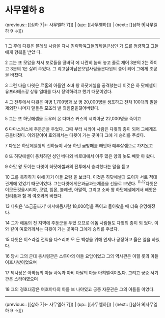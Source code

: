 # 사무엘하 8

(previous:: [[삼하 7|← 사무엘하 7]]) | (up:: [[사무엘하]]) | (next:: [[삼하 9|사무엘하 9 →]])

***




1 
그 후에 다윗은 블레셋 사람을 다시 침략하여그들의제일큰성인 가 드를 점령하고 그들에게 항복을 받았 다. 



2 
그는 또 모압을 쳐서 포로들을 땅바닥 에 나란히 눕혀 놓고 줄로 재어 3분의 2는 죽이고 3분의 1은 살려 주었다. 그 리고살아남은모압사람들은다윗의 종이 되어 그에게 조공을 바쳤다. 



3 
그런 다음 다윗은 르홉의 아들인 소바 왕 하닷에셀을 공격했는데 이것은 하 닷에셀이 유프라테스강 상류 일대를 다시 장악하려고 했기 때문이었다. 



4 
그 전투에서 다윗은 마병 1,700명과 보 병 20,000명을 생포하고 전차 100대의 말을 제외한 나머지 말들은 모조리 발 의힘줄을끊어버렸다. 



5 
그는 또 하닷에셀을 도우러 온 다마스 커스의 시리아군 22,000명을 죽이고 



6 
다마스커스에 주둔군을 두었다. 그때 부터 시리아 사람은 다윗의 종이 되어 그에게조공을바쳤다. 이와같이여 호와께서는 다윗이 가는 곳마다 그에 게 승리를 주셨다. 



7 
다윗은 하닷에셀왕의 신하들이 사용 하던 금방패를 빼앗아 예루살렘으로 가져왔고 



8 
또 하닷에셀이 통치하던 성인 베다와 베로대에서 아주 많은 양의 놋도 빼앗 아 왔다. 



9 
하맛 왕 도이는 다윗이 하닷에셀과의 전투에서 승리했다는 말을 듣고 



10 
그를 축하하기 위해 자기 아들 요람 을 보냈다. 이것은 하닷에셀과 도이가 서로 적대 관계에 있었기 때문이었다. 그는다윗에게은과금과놋제품을 선물로 보냈다. <sup class="versenum">11-12</sup>다윗은이모든것을시리아, 모압, 암몬, 블레셋, 아말렉, 그리고 소바 왕 하닷에셀에게서 빼앗은 전리품과 함 께 여호와께 바쳤다. 



13 
다윗은 '소금골짜기' 에서에돔사람 18,000명을 죽이고 돌아왔을 때 더욱 유명해졌다. 



14 
그가 에돔의 전 지역에 주둔군을 두었 으므로 에돔 사람들도 다윗의 종이 되 었다. 이와 같이 여호와께서는 다윗이 가는 곳마다 그에게 승리를 주셨다. 



15 
다윗은 이스라엘 전역을 다스리며 모 든 백성을 위해 언제나 공정하고 옳은 일을 하였다. 



16 
당시 그의 군대 총사령관은 스루야의 아들 요압이었고 그의 역사관은 아힐 룻의 아들 여호사밧이었으며 



17 
제사장은 아히둡의 아들 사독과 아비 아달의 아들 아히멜렉이었다. 그리고 궁중 서기관은 스라야였으며 



18 
그의 경호대장은 여호야다의 아들 브 나야였고 궁중 자문관은 그의 아들들 이었다.

***

(previous:: [[삼하 7|← 사무엘하 7]]) | (up:: [[사무엘하]]) | (next:: [[삼하 9|사무엘하 9 →]])
